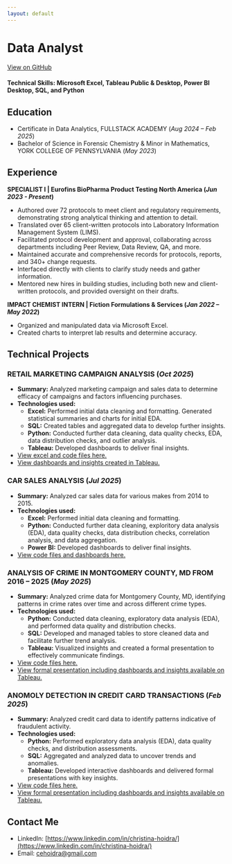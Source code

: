 ```yaml
---
layout: default
---
```


# **Data Analyst**
[View on GitHub](https://github.com/choidra/choidra.github.io)

#### Technical Skills: Microsoft Excel, Tableau Public & Desktop, Power BI Desktop, SQL, and Python

## Education
- Certificate in Data Analytics, FULLSTACK ACADEMY (_Aug 2024 – Feb 2025_)
- Bachelor of Science in Forensic Chemistry & Minor in Mathematics, YORK COLLEGE OF PENNSYLVANIA (_May 2023_)


## Experience
**SPECIALIST I | Eurofins BioPharma Product Testing North America (_Jun 2023 - Present_)**
- Authored over 72 protocols to meet client and regulatory requirements, demonstrating strong analytical thinking and attention to detail.
- Translated over 65 client-written protocols into Laboratory Information Management System (LIMS).
- Facilitated protocol development and approval, collaborating across departments including Peer Review, Data Review, QA, and more.
- Maintained accurate and comprehensive records for protocols, reports, and 340+ change requests.
- Interfaced directly with clients to clarify study needs and gather information.
- Mentored new hires in building studies, including both new and client-written protocols, and provided oversight on their drafts.

**IMPACT CHEMIST INTERN | Fiction Formulations & Services (_Jan 2022 – May 2022_)**
- Organized and manipulated data via Microsoft Excel.
- Created charts to interpret lab results and determine accuracy.


## Technical Projects
### RETAIL MARKETING CAMPAIGN ANALYSIS (_Oct 2025_)
- **Summary:** Analyzed marketing campaign and sales data to determine efficacy of campaigns and factors influencing purchases.
- **Technologies used:**
  - **Excel:** Performed initial data cleaning and formatting. Generated statistical summaries and charts for initial EDA.
  - **SQL:** Created tables and aggregated data to develop further insights.
  - **Python:** Conducted further data cleaning, data quality checks, EDA, data distribution checks, and outlier analysis.
  - **Tableau:** Developed dashboards to deliver final insights.
- [View excel and code files here.](https://github.com/choidra/Retail_Marketing_Campaign_Analysis/tree/main)
- [View dashboards and insights created in Tableau.](https://public.tableau.com/views/Capstone3-RetailAnalytics/Presentation?:language=en-US&:sid=&:display_count=n&:origin=viz_share_link) 

### CAR SALES ANALYSIS (_Jul 2025_)
- **Summary:** Analyzed car sales data for various makes from 2014 to 2015.
- **Technologies used:**
  - **Excel:** Performed initial data cleaning and formatting.
  - **Python:** Conducted further data cleaning, exploritory data analysis (EDA), data quality checks, data distribution checks, correlation analysis, and data         aggregation.
  - **Power BI:** Developed dashboards to deliver final insights.
- [View code files and dashboards here.](https://github.com/choidra/Car_Sales_Analysis)

### ANALYSIS OF CRIME IN MONTGOMERY COUNTY, MD FROM 2016 – 2025 (_May 2025_)
- **Summary:** Analyzed crime data for Montgomery County, MD, identifying patterns in crime rates over time and across different crime types.
- **Technologies used:**
  - **Python:** Conducted data cleaning, exploratory data analysis (EDA), and performed data quality and distribution checks.
  - **SQL:** Developed and managed tables to store cleaned data and facilitate further trend analysis.
  - **Tableau:** Visualized insights and created a formal presentation to effectively communicate findings.
- [View code files here.](https://github.com/choidra/Montgomery_County_MD_Crime_Analysis)
- [View formal presentation including dashboards and insights available on Tableau.](https://public.tableau.com/shared/PP32K7B2T?:display_count=n&:origin=viz_share_link)

### ANOMOLY DETECTION IN CREDIT CARD TRANSACTIONS (_Feb 2025_)
- **Summary:** Analyzed credit card data to identify patterns indicative of fraudulent activity.
- **Technologies used:**
  - **Python:** Performed exploratory data analysis (EDA), data quality checks, and distribution assessments.
  - **SQL:** Aggregated and analyzed data to uncover trends and anomalies.
  - **Tableau:** Developed interactive dashboards and delivered formal presentations with key insights.
- [View code files here.](https://github.com/choidra/fraud-detection-analysis)
- [View formal presentation including dashboards and insights available on Tableau.](https://public.tableau.com/shared/6Q7YDNRND?:display_count=n&:origin=viz_share_link)

## Contact Me
- LinkedIn: [https://www.linkedin.com/in/christina-hoidra/](https://www.linkedin.com/in/christina-hoidra/)
- Email: cehoidra@gmail.com
